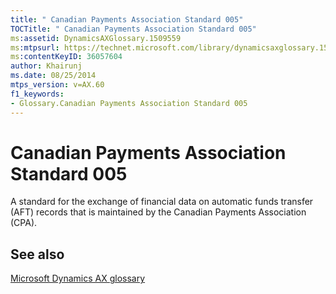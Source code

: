 ```yaml
---
title: " Canadian Payments Association Standard 005"
TOCTitle: " Canadian Payments Association Standard 005"
ms:assetid: DynamicsAXGlossary.1509559
ms:mtpsurl: https://technet.microsoft.com/library/dynamicsaxglossary.1509559(v=AX.60)
ms:contentKeyID: 36057604
author: Khairunj
ms.date: 08/25/2014
mtps_version: v=AX.60
f1_keywords:
- Glossary.Canadian Payments Association Standard 005
---
```


# Canadian Payments Association Standard 005

A standard for the exchange of financial data on automatic funds transfer (AFT) records that is maintained by the Canadian Payments Association (CPA).

## See also

[Microsoft Dynamics AX glossary](glossary/microsoft-dynamics-ax-glossary.md)

  


